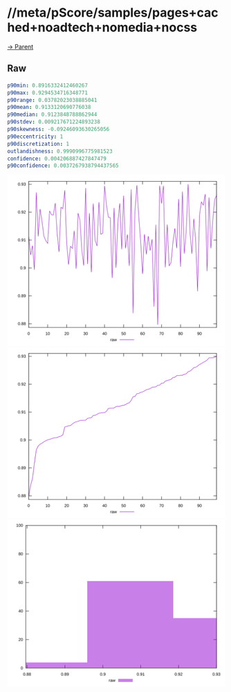 
# //meta/pScore/samples/pages+cached+noadtech+nomedia+nocss

[→ Parent](../..)


## Raw


```yaml
p90min: 0.8916332412460267
p90max: 0.9294534716348771
p90range: 0.03782023038885041
p90mean: 0.9133120690776038
p90median: 0.9123848788862944
p90stdev: 0.009217671224893238
p90skewness: -0.09246093630265056
p90eccentricity: 1
p90discretization: 1
outlandishness: 0.9990996775981523
confidence: 0.004206887427847479
p90confidence: 0.0037267938794437565

```

![PLOT: raw-values](./raw/values.svg)![PLOT: raw-sorted](./raw/sorted.svg)![PLOT: raw-histogram](./raw/histogram.svg)